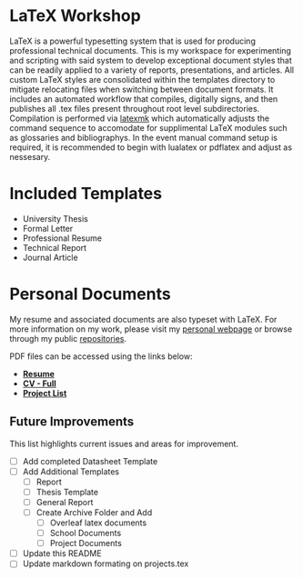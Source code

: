 # LaTeX Workshop

LaTeX is a powerful typesetting system that is used for producing professional technical documents. This is my workspace for experimenting and scripting with said system to develop exceptional document styles that can be readily applied to a variety of reports, presentations, and articles. All custom LaTeX styles are consolidated within the templates directory to mitigate relocating files when switching between document formats. It includes an automated workflow that compiles, digitally signs, and then publishes all .tex files present throughout root level subdirectories. Compilation is performed via [latexmk](https://ctan.org/pkg/latexmk) which automatically adjusts the command sequence to accomodate for supplimental LaTeX modules such as glossaries and bibliographys. In the event manual command setup is required, it is recommended to begin with lualatex or pdflatex and adjust as nessesary.

# Included Templates

- University Thesis
- Formal Letter
- Professional Resume
- Technical Report
- Journal Article

# Personal Documents

My resume and associated documents are also typeset with LaTeX. For more information on my work, please visit my [personal webpage](https://Matt-Santos.github.io) or browse through my public [repositories](https://github.com/Matt-Santos?tab=repositories).

PDF files can be accessed using the links below:
- [**Resume**](https://docs.google.com/viewer?url=https://github.com/Matt-Santos/LaTeX-Workshop/releases/latest/download/Matthew_Santos_Resume.pdf)
- [**CV - Full**](https://docs.google.com/viewer?url=https://github.com/Matt-Santos/LaTeX-Workshop/releases/latest/download/Matthew_Santos_CV.pdf)
- [**Project List**](https://docs.google.com/viewer?url=https://github.com/Matt-Santos/LaTeX-Workshop/releases/latest/download/Matthew_Santos_Projects.pdf)

## Future Improvements

This list highlights current issues and areas for improvement.

- [ ] Add completed Datasheet Template
- [ ] Add Additional Templates
	- [ ] Report
	- [ ] Thesis Template
	- [ ] General Report
	- [ ] Create Archive Folder and Add
		- [ ] Overleaf latex documents
		- [ ] School Documents
		- [ ] Project Documents
- [ ] Update this README
- [ ] Update markdown formating on projects.tex